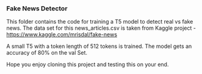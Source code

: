 ### Fake News Detector

This folder contains the code for training a T5 model to detect real vs fake news. The data set for this news_articles.csv is taken from Kaggle project - https://www.kaggle.com/mrisdal/fake-news

A small T5 with a token length of 512 tokens is trained. The model gets an accuracy of 80% on the val Set.

Hope you enjoy cloning this project and testing this on your end.



